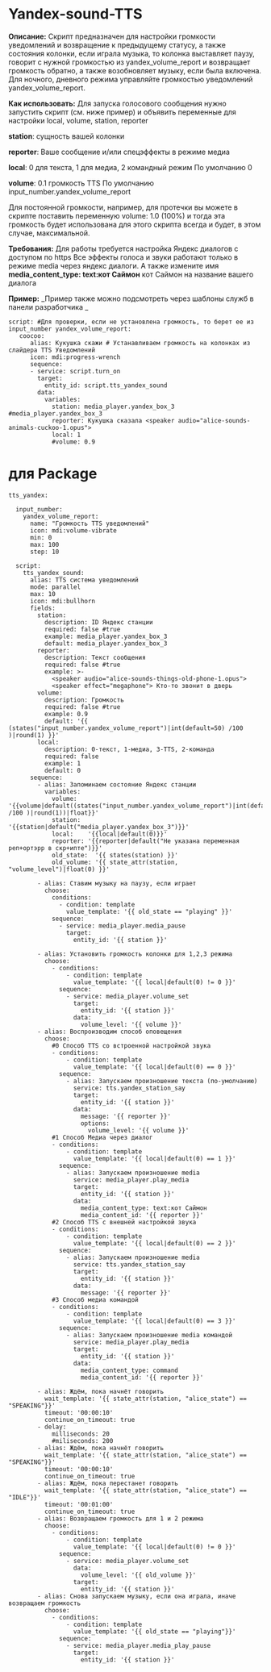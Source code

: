 # Yandex-sound-TTS
**Описание:**
Скрипт предназначен для настройки громкости уведомлений и возвращение к предыдущему статусу, а также состояния колонки, если играла музыка, то колонка выставляет паузу, говорит с нужной громкостью из yandex_volume_report и возвращает громкость обратно, а также возобновляет музыку, если была включена.
Для ночного, дневного режима управляйте громкостью уведомлений yandex_volume_report.

**Как использовать:**
Для запуска голосового сообщения нужно запустить скрипт (см. ниже пример) и объявить переменные для настройки local, volume, station, reporter

**station**: сущность вашей колонки

**reporter**: Ваше сообщение и/или спецэффекты в режиме медиа

**local**: 0 для текста, 1 для медиа, 2 командный режим
По умолчанию 0

**volume**: 0.1 громкость TTS
По умолчанию input_number.yandex_volume_report

Для постоянной громкости, например, для протечки вы можете в скрипте поставить переменную volume: 1.0 (100%) и тогда эта громкость будет использована для этого скрипта всегда и будет, в этом случае, максимальной. 

**Требования:**
Для работы требуется настройка Яндекс диалогов с доступом по https
Все эффекты голоса и звуки работают только в режиме media через яндекс диалоги.
А также измените имя **media_content_type: text:кот Саймон**
кот Саймон на название вашего диалога

**Пример:**
_Пример также можно подсмотреть через шаблоны служб в панели разработчика _
```
script: #Для проверки, если не установлена громкость, то берет ее из   input_number yandex_volume_report:
   coocoo:
      alias: Кукушка скажи # Устанавливаем громкость на колонках из слайдера TTS Уведомлений
      icon: mdi:progress-wrench
      sequence:
      - service: script.turn_on
        target:
          entity_id: script.tts_yandex_sound
        data:
          variables:
            station: media_player.yandex_box_3 #media_player.yandex_box_3
            reporter: Кукушка сказала <speaker audio="alice-sounds-animals-cuckoo-1.opus">
            local: 1
            #volume: 0.9
```
# для Package
```
tts_yandex:

  input_number:
    yandex_volume_report:
      name: "Громкость TTS уведомлений"
      icon: mdi:volume-vibrate
      min: 0
      max: 100
      step: 10

  script:
    tts_yandex_sound:
      alias: TTS система уведомлений
      mode: parallel
      max: 10
      icon: mdi:bullhorn
      fields:
        station:
          description: ID Яндекс станции
          required: false #true
          example: media_player.yandex_box_3
          default: media_player.yandex_box_3
        reporter:
          description: Текст сообщения
          required: false #true
          example: >-
            <speaker audio="alice-sounds-things-old-phone-1.opus">
            <speaker effect="megaphone"> Кто-то звонит в дверь
        volume:
          description: Громкость
          required: false #true
          example: 0.9
          default: '{{ (states("input_number.yandex_volume_report")|int(default=50) /100 )|round(1) }}'
        local:
          description: 0-текст, 1-медиа, 3-TTS, 2-команда
          required: false
          example: 1
          default: 0
      sequence:
        - alias: Запоминаем состояние Яндекс станции
          variables:
            volume:   '{{volume|default((states("input_number.yandex_volume_report")|int(default=50) /100 )|round(1))|float}}'
            station:  '{{station|default("media_player.yandex_box_3")}}'
            local:    '{{local|default(0)}}'
            reporter: '{{reporter|default("Не указана переменная реп+ортэрр в скр+ипте")}}'
            old_state:  '{{ states(station) }}'
            old_volume: '{{ state_attr(station, "volume_level")|float(0) }}'

        - alias: Ставим музыку на паузу, если играет
          choose:
            conditions:
              - condition: template
                value_template: '{{ old_state == "playing" }}'
            sequence:
              - service: media_player.media_pause
                target:
                  entity_id: '{{ station }}'
                  
        - alias: Установить громкость колонки для 1,2,3 режима
          choose:
            - conditions:
                - condition: template
                  value_template: '{{ local|default(0) != 0 }}'
              sequence:
                - service: media_player.volume_set
                  target:
                    entity_id: '{{ station }}'
                  data:
                    volume_level: '{{ volume }}'
        - alias: Воспроизводим способ оповещения
          choose:
            #0 Способ TTS со встроенной настройкой звука
            - conditions:
                - condition: template
                  value_template: '{{ local|default(0) == 0 }}'
              sequence:
                - alias: Запускаем произношение текста (по-умолчанию)
                  service: tts.yandex_station_say
                  target:
                    entity_id: '{{ station }}'
                  data:
                    message: '{{ reporter }}'
                    options:
                      volume_level: '{{ volume }}'
            #1 Способ Медиа через диалог
            - conditions:
                - condition: template
                  value_template: '{{ local|default(0) == 1 }}'
              sequence:
                - alias: Запускаем произношение media
                  service: media_player.play_media
                  target:
                    entity_id: '{{ station }}'
                  data:
                    media_content_type: text:кот Саймон
                    media_content_id: '{{ reporter }}'
            #2 Способ TTS с внешней настройкой звука
            - conditions:
                - condition: template
                  value_template: '{{ local|default(0) == 2 }}'
              sequence:
                - alias: Запускаем произношение media
                  service: tts.yandex_station_say
                  target:
                    entity_id: '{{ station }}'
                  data:
                    message: '{{ reporter }}'
            #3 Способ медиа командой
            - conditions:
                - condition: template
                  value_template: '{{ local|default(0) == 3 }}'
              sequence:
                - alias: Запускаем произношение media командой
                  service: media_player.play_media
                  target:
                    entity_id: '{{ station }}'
                  data:
                    media_content_type: command
                    media_content_id: '{{ reporter }}'
                    
        - alias: Ждём, пока начнёт говорить
          wait_template: '{{ state_attr(station, "alice_state") == "SPEAKING"}}'
          timeout: '00:00:10'
          continue_on_timeout: true
        - delay:
            milliseconds: 20
            #miliseconds: 200
        - alias: Ждём, пока начнёт говорить
          wait_template: '{{ state_attr(station, "alice_state") == "SPEAKING"}}'
          timeout: '00:00:10'
          continue_on_timeout: true
        - alias: Ждём, пока перестанет говорить
          wait_template: '{{ state_attr(station, "alice_state") == "IDLE"}}'
          timeout: '00:01:00'
          continue_on_timeout: true
        - alias: Возвращаем громкость для 1 и 2 режима
          choose:
            - conditions:
                - condition: template
                  value_template: '{{ local|default(0) != 0 }}'
              sequence:
                - service: media_player.volume_set
                  data:
                    volume_level: '{{ old_volume }}'
                  target:
                    entity_id: '{{ station }}'
        - alias: Снова запускаем музыку, если она играла, иначе возвращаем громкость
          choose:
            - conditions:
                - condition: template
                  value_template: '{{ old_state == "playing"}}'
              sequence:
                - service: media_player.media_play_pause
                  target:
                    entity_id: '{{ station }}'
```              
